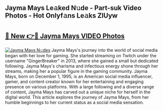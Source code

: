 ## Jayma Mays Le𝚊ked N𝚞de - Part-suk Video Photos - Hot Onlyf𝚊ns Le𝚊ks ZlUyw

# <h2><a href="http://ac26007.deff.icu/?id=Jayma+Mays">🔗 New 👉🔴 Jayma Mays VIDEO Photos</a></h2>

[![Jayma Mays N𝚞des](https://i.imgur.com/rIISA9y.gif)](http://ac26007.deff.icu/?id=Jayma+Mays)
Jayma Mays's journey into the world of social media began with her love for gaming. She started streaming on Twitch under the username "GingerBreaker" in 2013, where she gained a small but dedicated following. Jayma Mays's charisma and infectious energy shone through her streams, making her a popular figure in the gaming community. Jayma Mays, born on December 1, 1995, is an American social media influencer, gamer, and content creator known for her entertaining and engaging presence on various platforms. With a large following and a diverse range of content, Jayma Mays has carved out a unique niche for herself in the digital world. This article explores the journey of Jayma Mays, from her humble beginnings to her current status as a social media sensation.
